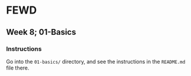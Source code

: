 # FEWD
## Week 8; 01-Basics

### Instructions

Go into the `01-basics/` directory, and see the instructions
in the `README.md` file there.

